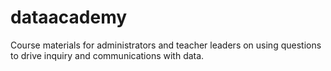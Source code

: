 # dataacademy
Course materials for administrators and teacher leaders on using questions to drive inquiry and communications with data.

